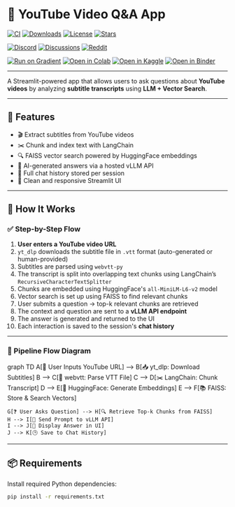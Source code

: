 # 🎥 YouTube Video Q&A App

[![CI](https://github.com/your-username/your-repo/actions/workflows/ci.yml/badge.svg)](https://github.com/your-username/your-repo/actions/workflows/ci.yml)
[![Downloads](https://img.shields.io/github/downloads/your-username/your-repo/total?label=Downloads)](https://github.com/your-username/your-repo/releases)
[![License](https://img.shields.io/github/license/your-username/your-repo)](LICENSE)
[![Stars](https://img.shields.io/github/stars/your-username/your-repo?style=social)](https://github.com/your-username/your-repo/stargazers)

[![Discord](https://img.shields.io/discord/123456789012345678?color=5865F2&label=Join%20Discord&logo=discord&logoColor=white)](https://discord.gg/your-server)
[![Discussions](https://img.shields.io/badge/Discussions-Forum-blue)](https://github.com/your-username/your-repo/discussions)
[![Reddit](https://img.shields.io/reddit/subreddit-subscribers/YourSubreddit?style=social)](https://www.reddit.com/r/YourSubreddit/)

[![Run on Gradient](https://img.shields.io/badge/Run_on-Gradient-blue?logo=paperspace)](https://gradient.paperspace.com/)
[![Open in Colab](https://colab.research.google.com/assets/colab-badge.svg)](https://colab.research.google.com/github/your-username/your-repo/blob/main/app.ipynb)
[![Open in Kaggle](https://kaggle.com/static/images/open-in-kaggle.svg)](https://www.kaggle.com/kernels)
[![Open in Binder](https://mybinder.org/badge_logo.svg)](https://mybinder.org/v2/gh/your-username/your-repo/HEAD)

---


A Streamlit-powered app that allows users to ask questions about **YouTube videos** by analyzing **subtitle transcripts** using **LLM + Vector Search**.

---

## 🚀 Features

- 🎬 Extract subtitles from YouTube videos
- ✂️ Chunk and index text with LangChain
- 🔍 FAISS vector search powered by HuggingFace embeddings
- 🤖 AI-generated answers via a hosted vLLM API
- 💬 Full chat history stored per session
- 🎨 Clean and responsive Streamlit UI
---

## 🧠 How It Works

### ✅ Step-by-Step Flow

1. **User enters a YouTube video URL**
2. `yt_dlp` downloads the subtitle file in `.vtt` format (auto-generated or human-provided)
3. Subtitles are parsed using `webvtt-py`
4. The transcript is split into overlapping text chunks using LangChain’s `RecursiveCharacterTextSplitter`
5. Chunks are embedded using HuggingFace's `all-MiniLM-L6-v2` model
6. Vector search is set up using FAISS to find relevant chunks
7. User submits a question → top-k relevant chunks are retrieved
8. The context and question are sent to a **vLLM API endpoint**
9. The answer is generated and returned to the UI
10. Each interaction is saved to the session's **chat history**

---

### 🔁 Pipeline Flow Diagram

graph TD
    A[🎥 User Inputs YouTube URL] --> B[📥 yt_dlp: Download Subtitles]
    B --> C[📝 webvtt: Parse VTT File]
    C --> D[✂️ LangChain: Chunk Transcript]
    D --> E[🔢 HuggingFace: Generate Embeddings]
    E --> F[📚 FAISS: Store & Search Vectors]
    
    G[❓ User Asks Question] --> H[🔍 Retrieve Top-k Chunks from FAISS]
    H --> I[🤖 Send Prompt to vLLM API]
    I --> J[💬 Display Answer in UI]
    J --> K[🕒 Save to Chat History]

---

## 📦 Requirements

Install required Python dependencies:

```bash
pip install -r requirements.txt

